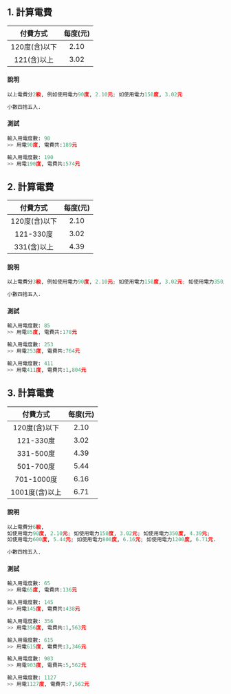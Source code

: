 

## 1. 計算電費

| 付費方式  | 每度(元)|
|:-----------:|:-----------:|
| 120度(含)以下 |  2.10 |
| 121(含)以上   | 3.02  |


#### 說明
``` python
以上電費分2級, 例如使用電力90度, 2.10元; 如使用電力150度, 3.02元

小數四捨五入.
``` 

#### 測試
``` python
輸入用電度數: 90
>> 用電90度, 電費共:189元

輸入用電度數: 190
>> 用電190度, 電費共:574元
```



## 2. 計算電費

| 付費方式  | 每度(元)|
|:-----------:|:-----------:|
| 120度(含)以下 |  2.10 |
| 121-330度   | 3.02  |
| 331(含)以上 |   4.39  |


#### 說明
``` python
以上電費分3級, 例如使用電力90度, 2.10元; 如使用電力150度, 3.02元; 如使用電力350度, 4.39元

小數四捨五入.
``` 

#### 測試
``` python
輸入用電度數: 85
>> 用電85度, 電費共:178元

輸入用電度數: 253
>> 用電253度, 電費共:764元

輸入用電度數: 411
>> 用電411度, 電費共:1,804元
```


## 3. 計算電費

| 付費方式  | 每度(元)|
|:-----------:|:-----------:|
| 120度(含)以下 |  2.10 |
| 121-330度   | 3.02  |
| 331-500度 |   4.39  |
| 501-700度  |  5.44 |
| 701-1000度 |  6.16  |
| 1001度(含)以上 |  6.71 |

#### 說明
``` python
以上電費分6級, 
如使用電力90度, 2.10元; 如使用電力150度, 3.02元; 如使用電力350度, 4.39元;
如使用電力600度, 5.44元; 如使用電力800度, 6.16元; 如使用電力1200度, 6.71元.

小數四捨五入.
```  

#### 測試
``` python
輸入用電度數: 65
>> 用電65度, 電費共:136元

輸入用電度數: 145
>> 用電145度, 電費共:438元

輸入用電度數: 356
>> 用電356度, 電費共:1,563元

輸入用電度數: 615
>> 用電615度, 電費共:3,346元

輸入用電度數: 903
>> 用電903度, 電費共:5,562元

輸入用電度數: 1127
>> 用電1127度, 電費共:7,562元
```


